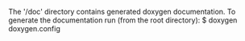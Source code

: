 The '/doc'  directory contains generated doxygen documentation.
To generate the documentation run (from the root directory):
$ doxygen doxygen.config

